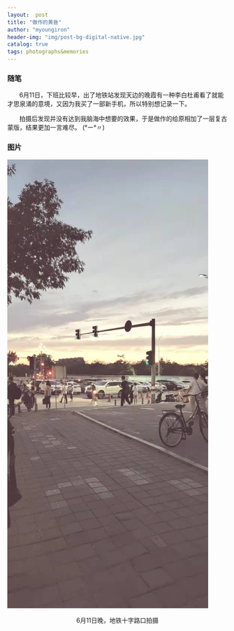 ```yaml
---
layout:  post 
title: "做作的黄昏" 
author: "myoungiron"
header-img: "img/post-bg-digital-native.jpg"
catalog: true
tags: photographs&memories
---
```

### 随笔
&nbsp;&nbsp;&nbsp;&nbsp;&nbsp;&nbsp;&nbsp;6月11日，下班比较早，出了地铁站发现天边的晚霞有一种李白杜甫看了就能才思泉涌的意境，又因为我买了一部新手机，所以特别想记录一下。

&nbsp;&nbsp;&nbsp;&nbsp;&nbsp;&nbsp;&nbsp;拍摄后发现并没有达到我脑海中想要的效果，于是做作的给原相加了一层复古蒙版，结果更加一言难尽。 (°ー°〃)


### 图片
![](/img/photo/one_phone_20210611.jpg)
<center>6月11日晚，地铁十字路口拍摄</center>


